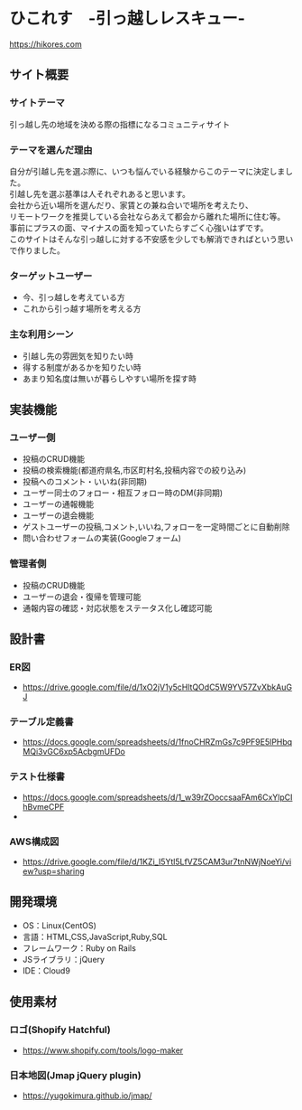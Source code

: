 # ひこれす　-引っ越しレスキュー-
https://hikores.com
## サイト概要
### サイトテーマ
引っ越し先の地域を決める際の指標になるコミュニティサイト

### テーマを選んだ理由
自分が引越し先を選ぶ際に、いつも悩んでいる経験からこのテーマに決定しました。<br>
引越し先を選ぶ基準は人それぞれあると思います。<br>
会社から近い場所を選んだり、家賃との兼ね合いで場所を考えたり、<br>
リモートワークを推奨している会社ならあえて都会から離れた場所に住む等。<br>
事前にプラスの面、マイナスの面を知っていたらすごく心強いはずです。<br>
このサイトはそんな引っ越しに対する不安感を少しでも解消できればという思いで作りました。

### ターゲットユーザー
- 今、引っ越しを考えている方
- これから引っ越す場所を考える方

### 主な利用シーン
- 引越し先の雰囲気を知りたい時
- 得する制度があるかを知りたい時
- あまり知名度は無いが暮らしやすい場所を探す時

## 実装機能
### ユーザー側
- 投稿のCRUD機能
- 投稿の検索機能(都道府県名,市区町村名,投稿内容での絞り込み)
- 投稿へのコメント・いいね(非同期)
- ユーザー同士のフォロー・相互フォロー時のDM(非同期)
- ユーザーの通報機能
- ユーザーの退会機能
- ゲストユーザーの投稿,コメント,いいね,フォローを一定時間ごとに自動削除
- 問い合わせフォームの実装(Googleフォーム)

### 管理者側
- 投稿のCRUD機能
- ユーザーの退会・復帰を管理可能
- 通報内容の確認・対応状態をステータス化し確認可能

## 設計書
### ER図
- https://drive.google.com/file/d/1xO2jV1y5cHltQOdC5W9YV57ZvXbkAuGJ

### テーブル定義書
- https://docs.google.com/spreadsheets/d/1fnoCHRZmGs7c9PF9E5lPHbqMQi3vGC6xp5AcbgmUFDo

### テスト仕様書
- https://docs.google.com/spreadsheets/d/1_w39rZOoccsaaFAm6CxYlpCIhBvmeCPF
- 
### AWS構成図
- https://drive.google.com/file/d/1KZi_I5Ytl5LfVZ5CAM3ur7tnNWjNoeYi/view?usp=sharing

## 開発環境
- OS：Linux(CentOS)
- 言語：HTML,CSS,JavaScript,Ruby,SQL
- フレームワーク：Ruby on Rails
- JSライブラリ：jQuery
- IDE：Cloud9

## 使用素材
### ロゴ(Shopify Hatchful)
- https://www.shopify.com/tools/logo-maker
### 日本地図(Jmap jQuery plugin)
- https://yugokimura.github.io/jmap/
